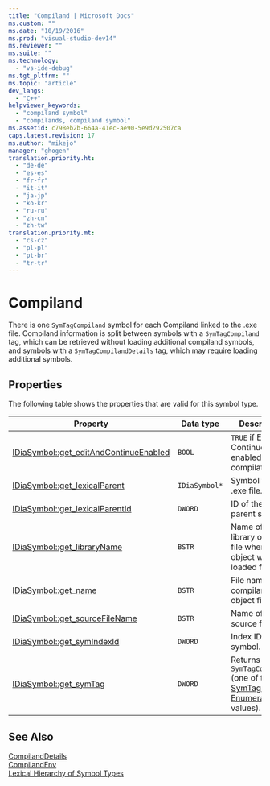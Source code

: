 ```yaml
---
title: "Compiland | Microsoft Docs"
ms.custom: ""
ms.date: "10/19/2016"
ms.prod: "visual-studio-dev14"
ms.reviewer: ""
ms.suite: ""
ms.technology: 
  - "vs-ide-debug"
ms.tgt_pltfrm: ""
ms.topic: "article"
dev_langs: 
  - "C++"
helpviewer_keywords: 
  - "compiland symbol"
  - "compilands, compiland symbol"
ms.assetid: c798eb2b-664a-41ec-ae90-5e9d292507ca
caps.latest.revision: 17
ms.author: "mikejo"
manager: "ghogen"
translation.priority.ht: 
  - "de-de"
  - "es-es"
  - "fr-fr"
  - "it-it"
  - "ja-jp"
  - "ko-kr"
  - "ru-ru"
  - "zh-cn"
  - "zh-tw"
translation.priority.mt: 
  - "cs-cz"
  - "pl-pl"
  - "pt-br"
  - "tr-tr"
---
```

# Compiland
There is one `SymTagCompiland` symbol for each Compiland linked to the .exe file. Compiland information is split between symbols with a `SymTagCompiland` tag, which can be retrieved without loading additional compiland symbols, and symbols with a `SymTagCompilandDetails` tag, which may require loading additional symbols.  
  
## Properties  
 The following table shows the properties that are valid for this symbol type.  
  
|Property|Data type|Description|  
|--------------|---------------|-----------------|  
|[IDiaSymbol::get_editAndContinueEnabled](../debugger/idiasymbol--get_editandcontinueenabled.md)|`BOOL`|`TRUE` if Edit and Continue was enabled at compilation.|  
|[IDiaSymbol::get_lexicalParent](../debugger/idiasymbol--get_lexicalparent.md)|`IDiaSymbol*`|Symbol for the .exe file.|  
|[IDiaSymbol::get_lexicalParentId](../debugger/idiasymbol--get_lexicalparentid.md)|`DWORD`|ID of the lexical parent symbol.|  
|[IDiaSymbol::get_libraryName](../debugger/idiasymbol--get_libraryname.md)|`BSTR`|Name of the library or object file where object was loaded from.|  
|[IDiaSymbol::get_name](../debugger/idiasymbol--get_name.md)|`BSTR`|File name of the compiland's object file.|  
|[IDiaSymbol::get_sourceFileName](../debugger/idiasymbol--get_sourcefilename.md)|`BSTR`|Name of the source file.|  
|[IDiaSymbol::get_symIndexId](../debugger/idiasymbol--get_symindexid.md)|`DWORD`|Index ID of symbol.|  
|[IDiaSymbol::get_symTag](../debugger/idiasymbol--get_symtag.md)|`DWORD`|Returns `SymTagCompiland` (one of the [SymTagEnum Enumeration](../debugger/symtagenum.md) values).|  
  
## See Also  
 [CompilandDetails](../debugger/compilanddetails.md)   
 [CompilandEnv](../debugger/compilandenv.md)   
 [Lexical Hierarchy of Symbol Types](../debugger/lexical-hierarchy-of-symbol-types.md)